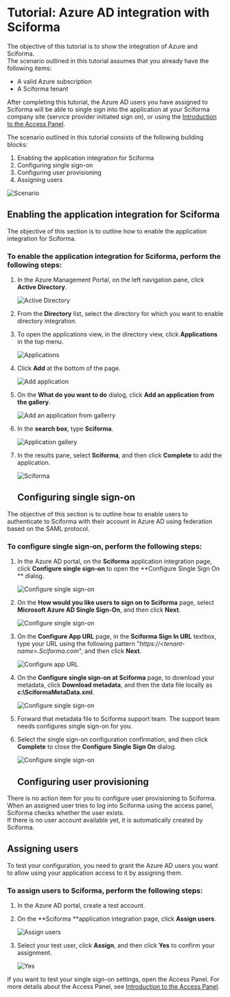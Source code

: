 <properties 
    pageTitle="Tutorial: Azure AD integration with Sciforma | Microsoft Azure" 
    description="Learn how to use Sciforma with Azure Active Directory to enable single sign-on, automated provisioning, and more!" 
    services="active-directory" 
    authors="markusvi"  
    documentationCenter="na" 
    manager="stevenpo"/>

<tags 
    ms.service="active-directory" 
    ms.devlang="na" 
    ms.topic="article" 
    ms.tgt_pltfrm="na" 
    ms.workload="identity" 
    ms.date="01/12/2016" 
    ms.author="markvi" />

# Tutorial: Azure AD integration with Sciforma
The objective of this tutorial is to show the integration of Azure and Sciforma.  
The scenario outlined in this tutorial assumes that you already have the following items:

* A valid Azure subscription
* A Sciforma tenant

After completing this tutorial, the Azure AD users you have assigned to Sciforma will be able to single sign into the application at your Sciforma company site (service provider initiated sign on), or using the [Introduction to the Access Panel](active-directory-saas-access-panel-introduction.md).

The scenario outlined in this tutorial consists of the following building blocks:

1. Enabling the application integration for Sciforma
2. Configuring single sign-on
3. Configuring user provisioning
4. Assigning users

![Scenario](./media/active-directory-saas-sciforma-tutorial/IC777369.png "Scenario")

## Enabling the application integration for Sciforma
The objective of this section is to outline how to enable the application integration for Sciforma.

### To enable the application integration for Sciforma, perform the following steps:
1. In the Azure Management Portal, on the left navigation pane, click **Active Directory**.

   ![Active Directory](./media/active-directory-saas-sciforma-tutorial/IC700993.png "Active Directory")

2. From the **Directory** list, select the directory for which you want to enable directory integration.

3. To open the applications view, in the directory view, click **Applications** in the top menu.

   ![Applications](./media/active-directory-saas-sciforma-tutorial/IC700994.png "Applications")

4. Click **Add** at the bottom of the page.

   ![Add application](./media/active-directory-saas-sciforma-tutorial/IC749321.png "Add application")

5. On the **What do you want to do** dialog, click **Add an application from the gallery**.

   ![Add an application from gallerry](./media/active-directory-saas-sciforma-tutorial/IC749322.png "Add an application from gallerry")

6. In the **search box**, type **Sciforma**.

   ![Application gallery](./media/active-directory-saas-sciforma-tutorial/IC777370.png "Application gallery")

7. In the results pane, select **Sciforma**, and then click **Complete** to add the application.

   ![Sciforma](./media/active-directory-saas-sciforma-tutorial/IC777371.png "Sciforma")

   ## Configuring single sign-on

The objective of this section is to outline how to enable users to authenticate to Sciforma with their account in Azure AD using federation based on the SAML protocol.

### To configure single sign-on, perform the following steps:
1. In the Azure AD portal, on the **Sciforma** application integration page, click **Configure single sign-on** to open the **Configure Single Sign On ** dialog.

   ![Configure single sign-on](./media/active-directory-saas-sciforma-tutorial/IC777372.png "Configure single sign-on")

2. On the **How would you like users to sign on to Sciforma** page, select **Microsoft Azure AD Single Sign-On**, and then click **Next**.

   ![Configure single sign-on](./media/active-directory-saas-sciforma-tutorial/IC777373.png "Configure single sign-on")

3. On the **Configure App URL** page, in the **Sciforma Sign In URL** textbox, type your URL using the following pattern "*https://\<tenant-name\>.Sciforma.com*", and then click **Next**.

   ![Configure app URL](./media/active-directory-saas-sciforma-tutorial/IC777374.png "Configure app URL")

4. On the **Configure single sign-on at Sciforma** page, to download your metadata, click **Download metadata**, and then the data file locally as **c:\\SciformaMetaData.xml**.

   ![Configure single sign-on](./media/active-directory-saas-sciforma-tutorial/IC777375.png "Configure single sign-on")

5. Forward that metadata file to Sciforma support team. The support team needs configures single sign-on for you.

6. Select the single sign-on configuration confirmation, and then click **Complete** to close the **Configure Single Sign On** dialog.

   ![Configure single sign-on](./media/active-directory-saas-sciforma-tutorial/IC777376.png "Configure single sign-on")

   ## Configuring user provisioning

There is no action item for you to configure user provisioning to Sciforma.  
When an assigned user tries to log into Sciforma using the access panel, Sciforma checks whether the user exists.  
If there is no user account available yet, it is automatically created by Sciforma.

## Assigning users
To test your configuration, you need to grant the Azure AD users you want to allow using your application access to it by assigning them.

### To assign users to Sciforma, perform the following steps:
1. In the Azure AD portal, create a test account.

2. On the **Sciforma **application integration page, click **Assign users**.

   ![Assign users](./media/active-directory-saas-sciforma-tutorial/IC777377.png "Assign users")

3. Select your test user, click **Assign**, and then click **Yes** to confirm your assignment.

   ![Yes](./media/active-directory-saas-sciforma-tutorial/IC767830.png "Yes")


If you want to test your single sign-on settings, open the Access Panel. For more details about the Access Panel, see [Introduction to the Access Panel](active-directory-saas-access-panel-introduction.md).

